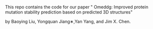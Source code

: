 This repo contains the code for our paper " Omeddg: Improved protein mutation stability prediction based on predicted 3D structures"

by Baoying Liu, Yongquan Jiang∗,Yan Yang, and Jim X. Chen.
